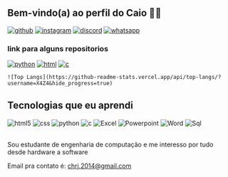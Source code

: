 ## Bem-vindo(a) ao perfil do Caio 👋🏻

[![github](https://img.shields.io/badge/GitHub-100000?style=for-the-badge&logo=github&logoColor=white)](https://github.com/X4Z4)
[![instagram](https://img.shields.io/badge/Instagram-E4405F?style=for-the-badge&logo=instagram&logoColor=white)](https://www.instagram.com/chsa_2003/)
[![discord](https://img.shields.io/badge/Discord-7289DA?style=for-the-badge&logo=discord&logoColor=white)](https://github.com/X4Z4)
[![whatsapp](https://img.shields.io/badge/WhatsApp-25D366?style=for-the-badge&logo=whatsapp&logoColor=white)](https://wa.link/bffbph)


### link para alguns repositorios
[![python](https://img.shields.io/badge/Python-14354C?style=for-the-badge&logo=python&logoColor=white)](https://github.com/X4Z4/Py)
[![html](https://img.shields.io/badge/HTML5-E34F26?style=for-the-badge&logo=html5&logoColor=white)](https://github.com/X4Z4/Html)
[![c](https://img.shields.io/badge/C-00599C?style=for-the-badge&logo=c&logoColor=white)](https://github.com/X4Z4/Listagem-de-estoque-C)


    ![Top Langs](https://github-readme-stats.vercel.app/api/top-langs/?username=X4Z4&hide_progress=true)

## Tecnologias que eu aprendi
<div style="display: inline_block">
  <img align="center" alt="html5" src="https://img.shields.io/badge/HTML5-E34F26?style=for-the-badge&logo=html5&logoColor=white" />
  <img align="center" alt="css" src="https://img.shields.io/badge/CSS3-1572B6?style=for-the-badge&logo=css3&logoColor=white" />
  <img align="center" alt="python" src="https://img.shields.io/badge/Python-14354C?style=for-the-badge&logo=python&logoColor=white" />
  <img align="center" alt="c" src="https://img.shields.io/badge/C-00599C?style=for-the-badge&logo=c&logoColor=white)](https://github.com/X4Z4/Listagem-de-estoque-C" />
  <img align="center" alt="Excel" src="https://img.shields.io/badge/Microsoft_Excel-217346?style=for-the-badge&logo=microsoft-excel&logoColor=white)]()" />
  <img align="center" alt="Powerpoint" src="https://img.shields.io/badge/Microsoft_PowerPoint-B7472A?style=for-the-badge&logo=microsoft-powerpoint&logoColor=white)]()" />
  <img align="center" alt="Word" src="https://img.shields.io/badge/Microsoft_Word-2B579A?style=for-the-badge&logo=microsoft-word&logoColor=white)]()" />
  <img align="center" alt="Sql" src="https://img.shields.io/badge/MySQL-00000F?style=for-the-badge&logo=mysql&logoColor=white)]()" />
</div><br/>

Sou estudante de engenharia de computação e me interesso por tudo desde hardware a software

Email pra contato é: chrj.2014@gmail.com



